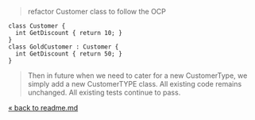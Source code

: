 > refactor Customer class to follow the OCP

    class Customer {
      int GetDiscount { return 10; }
    }
    class GoldCustomer : Customer {
      int GetDiscount { return 50; }
    }

> Then in future when we need to cater for a new CustomerType, we simply add a new CustomerTYPE class. All existing code remains unchanged. All existing tests continue to pass.

[&laquo; back to readme.md](README.md)
